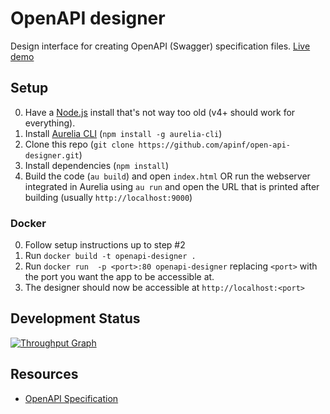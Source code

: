 # OpenAPI designer
Design interface for creating OpenAPI (Swagger) specification files.
[Live demo](https://openapi.design/)

## Setup
0. Have a [Node.js](https://nodejs.org/) install that's not way too old (v4+ should work for everything).
1. Install [Aurelia CLI](https://www.npmjs.com/package/aurelia-cli) (`npm install -g aurelia-cli`)
2. Clone this repo (`git clone https://github.com/apinf/open-api-designer.git`)
3. Install dependencies (`npm install`)
4. Build the code (`au build`) and open `index.html` OR run the webserver integrated in Aurelia using `au run` and open the URL that is printed after building (usually `http://localhost:9000`)

### Docker
0. Follow setup instructions up to step #2
1. Run `docker build -t openapi-designer .`
2. Run `docker run  -p <port>:80 openapi-designer` replacing `<port>` with the port you want the app to be accessible at.
3. The designer should now be accessible at `http://localhost:<port>`


## Development Status
[![Throughput Graph](https://graphs.waffle.io/apinf/openapi-designer/throughput.svg)](https://waffle.io/apinf/openapi-designer/metrics)

## Resources
- [OpenAPI Specification](https://github.com/OAI/OpenAPI-Specification/blob/master/versions/2.0.md)

